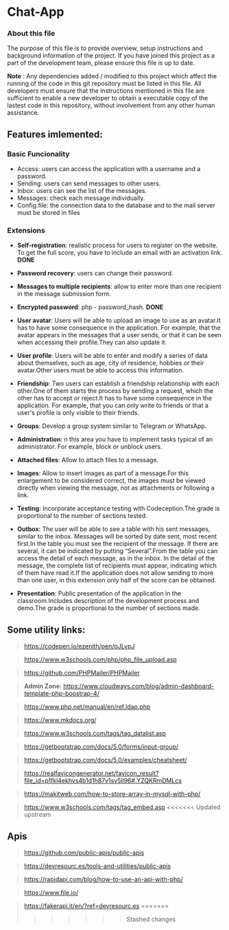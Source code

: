 # Chat-App

### About this file

The purpose of this file is to provide overview, setup instructions and background information of the project. If you have joined this project as a part of the development team, please ensure this file is up to date.

**Note** : Any dependencies added / modified to this project which affect the running of the code in this git repository must be listed in this file. All developers must ensure that the instructions mentioned in this file are sufficient to enable a new developer to obtain a executable copy of the lastest code in this repository, without involvement from any other human assistance.

## Features imlemented:

### Basic Funcionality

- Access: users can access the application with a username and a password.
- Sending: users can send messages to other users.
- Inbox: users can see the list of the messages.
- Messages: check each message individually.
- Config.file: the connection data to the database and to the mail server must be stored in files

### Extensions

- **Self-registration**: realistic process for users to register on the website. To get the full score, you have to include an email with an activation link. **DONE**
- **Password recovery**: users can change their password.
- **Messages to multiple recipients**: allow to enter more than one recipient in the message submission form.
- **Encrypted password**: php - password_hash. **DONE**
- **User avatar**: Users will be able to upload an image to use as an avatar.It has to have some consequence in the application. For example, that the avatar
  appears in the messages that a user sends, or that it can be seen when accessing their
  profile.They can also update it.
- **User profile**: Users will be able to enter and modify a series of data about themselves, such as age,
  city of residence, hobbies or their avatar.Other users must be able to access this information.
- **Friendship**: Two users can establish a friendship relationship with each other.One of them starts the process by sending a request, which the other has to accept or
  reject.It has to have some consequence in the application. For example, that you can only
  write to friends or that a user's profile is only visible to their friends.
- **Groups**: Develop a group system similar to Telegram or WhatsApp.
- **Administration**: n this area you have to implement tasks typical of an administrator. For example, block
  or unblock users.
- **Attached files**: Allow to attach files to a message.
- **Images**: Allow to insert images as part of a message.For this enlargement to be considered correct, the images must be viewed directly when
  viewing the message, not as attachments or following a link.
- **Testing**: Incorporate acceptance testing with Codeception.The grade is proportional to the number of sections tested.
- **Outbox**: The user will be able to see a table with his sent messages, similar to the inbox.
  Messages will be sorted by date sent, most recent first.In the table you must see the recipient of the message. If there are several, it can be
  indicated by putting “Several”.From the table you can access the detail of each message, as in the inbox. In the detail
  of the message, the complete list of recipients must appear, indicating which of them
  have read it.If the application does not allow sending to more than one user, in this extension only
  half of the score can be obtained.

- **Presentation**: Public presentation of the application in the classroom.Includes description of the development process and demo.The grade is proportional to the number of sections made.

## Some utility links:

> https://codepen.io/ezenith/pen/pJLypJ

> https://www.w3schools.com/php/php_file_upload.asp

> https://github.com/PHPMailer/PHPMailer

> **Admin Zone:** https://www.cloudways.com/blog/admin-dashboard-template-php-boostrap-4/

> https://www.php.net/manual/en/ref.ldap.php

> https://www.mkdocs.org/

> https://www.w3schools.com/tags/tag_datalist.asp

> https://getbootstrap.com/docs/5.0/forms/input-group/

> https://getbootstrap.com/docs/5.0/examples/cheatsheet/

> https://realfavicongenerator.net/favicon_result?file_id=p1fkl4ekhvs4b1d1h87v1sv5ll96#.YZQKRmDMLcs

> https://makitweb.com/how-to-store-array-in-mysql-with-php/

> https://www.w3schools.com/tags/tag_embed.asp
<<<<<<< Updated upstream

## Apis

> https://github.com/public-apis/public-apis

> https://devresourc.es/tools-and-utilities/public-apis

> https://rapidapi.com/blog/how-to-use-an-api-with-php/

> https://www.file.io/

> https://fakerapi.it/en/?ref=devresourc.es
=======
>>>>>>> Stashed changes
